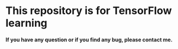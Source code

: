 This repository is for TensorFlow learning
=================

#### If you have any question or if you find any bug, please contact me.
